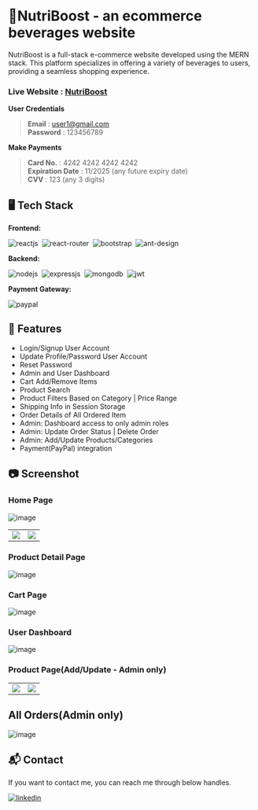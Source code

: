 # 🥤NutriBoost - an ecommerce beverages website

NutriBoost is a full-stack e-commerce website developed using the MERN stack. This platform specializes in offering a variety of beverages to users, providing a seamless shopping experience.
### Live Website : [NutriBoost](https://nutriboost-beverages.onrender.com/)

**User Credentials** <br/>

> **Email** : user1@gmail.com <br /> **Password** : 123456789

**Make Payments** <br/>

> **Card No.** : 4242 4242 4242 4242 <br /> **Expiration Date** : 11/2025 (any future expiry date) <br /> **CVV** : 123 (any 3 digits)
 

## 🖥️ Tech Stack
**Frontend:**

![reactjs](https://img.shields.io/badge/React-20232A?style=for-the-badge&logo=react&logoColor=61DAFB)&nbsp;
![react-router](https://img.shields.io/badge/React_Router-CA4245?style=for-the-badge&logo=react-router&logoColor=white)&nbsp;
![bootstrap](https://img.shields.io/badge/Bootstrap-7952B3.svg?style=for-the-badge&logo=Bootstrap&logoColor=white)&nbsp;
![ant-design](https://img.shields.io/badge/Ant%20Design-0170FE.svg?style=for-the-badge&logo=Ant-Design&logoColor=white)&nbsp;

**Backend:**

![nodejs](https://img.shields.io/badge/Node.js-43853D?style=for-the-badge&logo=node.js&logoColor=white)&nbsp;
![expressjs](https://img.shields.io/badge/Express.js-000000?style=for-the-badge&logo=express&logoColor=white)&nbsp;
![mongodb](https://img.shields.io/badge/MongoDB-4EA94B?style=for-the-badge&logo=mongodb&logoColor=white)&nbsp;
![jwt](	https://img.shields.io/badge/JWT-000000?style=for-the-badge&logo=JSON%20web%20tokens&logoColor=white)&nbsp;

**Payment Gateway:**

![paypal](https://img.shields.io/badge/PayPal-003087.svg?style=for-the-badge&logo=PayPal&logoColor=white)


## 🚀 Features
- Login/Signup User Account
- Update Profile/Password User Account
- Reset Password
- Admin and User Dashboard
- Cart Add/Remove Items
- Product Search
- Product Filters Based on Category | Price Range
- Shipping Info in Session Storage
- Order Details of All Ordered Item
- Admin: Dashboard access to only admin roles
- Admin: Update Order Status | Delete Order
- Admin: Add/Update Products/Categories
- Payment(PayPal) integration

## 📷 Screenshot

### Home Page

![image](https://i.imgur.com/rO32eX4.png)

<table>
  <tr>
    <td><img src="https://i.imgur.com/C5kk6gF.png" /></td>
    <td><img src="https://i.imgur.com/c78aCIx.png"  /></td>
  </tr>
</table>
  

### Product Detail Page

![image](https://i.imgur.com/8REUg03.png)

### Cart Page

![image](https://i.imgur.com/U9solEm.png)

### User Dashboard

![image](https://i.imgur.com/7vhgOS0.png)


### Product Page(Add/Update - Admin only)
<table>
  <tr>
    <td><img src="https://i.imgur.com/tw5CW9S.png" /></td>
    <td><img src="https://i.imgur.com/Isae3CY.png"  /></td>
  </tr>
</table>

## All Orders(Admin only)

![image](https://i.imgur.com/puzn5Wt.png)

<h2>📬 Contact</h2>

If you want to contact me, you can reach me through below handles.

[![linkedin](https://img.shields.io/badge/LinkedIn-0077B5?style=for-the-badge&logo=linkedin&logoColor=white)](https://www.linkedin.com/in/pawan-gupta-59a61b247/)

